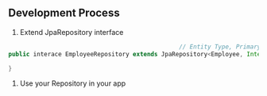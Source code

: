 ## Development Process

1. Extend JpaRepository interface
```java
												// Entity Type, Primary Key
public interace EmployeeRepository extends JpaRepository<Employee, Integer> {

}
```
1. Use your Repository in your app